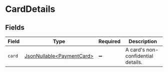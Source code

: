 # CardDetails


## Fields

| Field                                                                | Type                                                                 | Required                                                             | Description                                                          |
| -------------------------------------------------------------------- | -------------------------------------------------------------------- | -------------------------------------------------------------------- | -------------------------------------------------------------------- |
| `card`                                                               | [JsonNullable\<PaymentCard>](../../models/components/PaymentCard.md) | :heavy_minus_sign:                                                   | A card's non-confidential details.                                   |